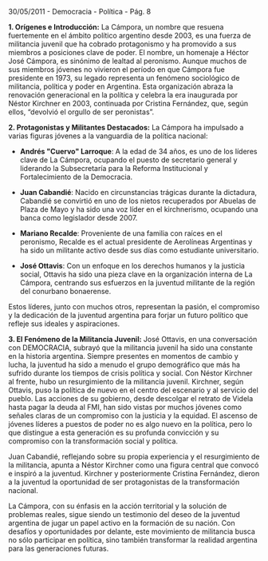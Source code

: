 
30/05/2011 - Democracia - Política - Pág. 8

**1. Orígenes e Introducción:**
La Cámpora, un nombre que resuena fuertemente en el ámbito político argentino desde 2003, es una fuerza de militancia juvenil que ha cobrado protagonismo y ha promovido a sus miembros a posiciones clave de poder. El nombre, un homenaje a Héctor José Cámpora, es sinónimo de lealtad al peronismo. Aunque muchos de sus miembros jóvenes no vivieron el período en que Cámpora fue presidente en 1973, su legado representa un fenómeno sociológico de militancia, política y poder en Argentina. Esta organización abraza la renovación generacional en la política y celebra la era inaugurada por Néstor Kirchner en 2003, continuada por Cristina Fernández, que, según ellos, “devolvió el orgullo de ser peronistas”.

**2. Protagonistas y Militantes Destacados:**
La Cámpora ha impulsado a varias figuras jóvenes a la vanguardia de la política nacional:

- **Andrés "Cuervo" Larroque**: A la edad de 34 años, es uno de los líderes clave de La Cámpora, ocupando el puesto de secretario general y liderando la Subsecretaría para la Reforma Institucional y Fortalecimiento de la Democracia.
  
- **Juan Cabandié**: Nacido en circunstancias trágicas durante la dictadura, Cabandié se convirtió en uno de los nietos recuperados por Abuelas de Plaza de Mayo y ha sido una voz líder en el kirchnerismo, ocupando una banca como legislador desde 2007.

- **Mariano Recalde**: Proveniente de una familia con raíces en el peronismo, Recalde es el actual presidente de Aerolíneas Argentinas y ha sido un militante activo desde sus días como estudiante universitario.

- **José Ottavis**: Con un enfoque en los derechos humanos y la justicia social, Ottavis ha sido una pieza clave en la organización interna de La Cámpora, centrando sus esfuerzos en la juventud militante de la región del conurbano bonaerense.

Estos líderes, junto con muchos otros, representan la pasión, el compromiso y la dedicación de la juventud argentina para forjar un futuro político que refleje sus ideales y aspiraciones.

**3. El Fenómeno de la Militancia Juvenil:**
José Ottavis, en una conversación con DEMOCRACIA, subrayó que la militancia juvenil ha sido una constante en la historia argentina. Siempre presentes en momentos de cambio y lucha, la juventud ha sido a menudo el grupo demográfico que más ha sufrido durante los tiempos de crisis política y social. Con Néstor Kirchner al frente, hubo un resurgimiento de la militancia juvenil. Kirchner, según Ottavis, puso la política de nuevo en el centro del escenario y al servicio del pueblo. Las acciones de su gobierno, desde descolgar el retrato de Videla hasta pagar la deuda al FMI, han sido vistas por muchos jóvenes como señales claras de un compromiso con la justicia y la equidad. El ascenso de jóvenes líderes a puestos de poder no es algo nuevo en la política, pero lo que distingue a esta generación es su profunda convicción y su compromiso con la transformación social y política.

Juan Cabandié, reflejando sobre su propia experiencia y el resurgimiento de la militancia, apunta a Néstor Kirchner como una figura central que convocó e inspiró a la juventud. Kirchner y posteriormente Cristina Fernández, dieron a la juventud la oportunidad de ser protagonistas de la transformación nacional.

La Cámpora, con su énfasis en la acción territorial y la solución de problemas reales, sigue siendo un testimonio del deseo de la juventud argentina de jugar un papel activo en la formación de su nación. Con desafíos y oportunidades por delante, este movimiento de militancia busca no sólo participar en política, sino también transformar la realidad argentina para las generaciones futuras.
